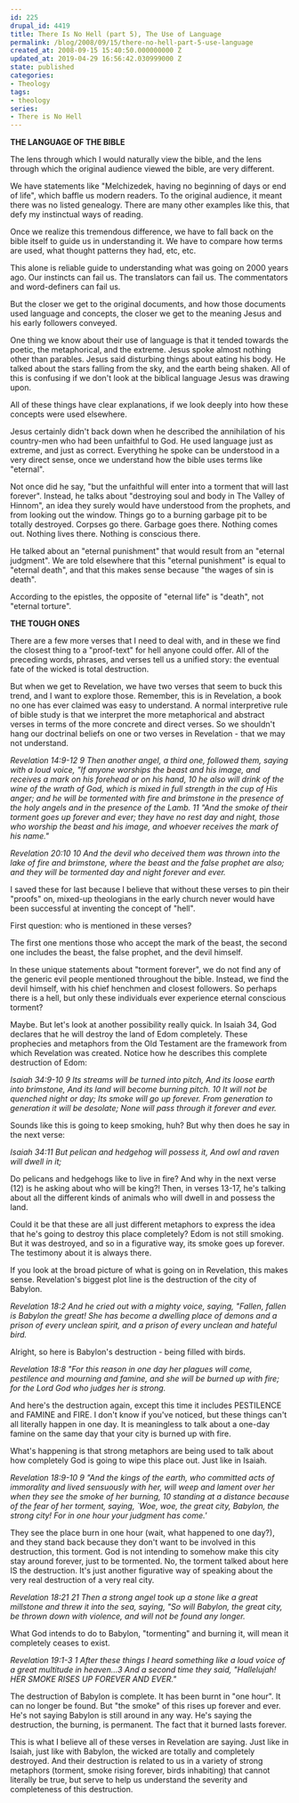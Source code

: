```yaml
---
id: 225
drupal_id: 4419
title: There Is No Hell (part 5), The Use of Language
permalink: /blog/2008/09/15/there-no-hell-part-5-use-language
created_at: 2008-09-15 15:40:50.000000000 Z
updated_at: 2019-04-29 16:56:42.030999000 Z
state: published
categories:
- Theology
tags:
- theology
series:
- There is No Hell
---
```

<strong>THE LANGUAGE OF THE BIBLE</strong>

The lens through which I would naturally view the bible, and the lens through which the original audience viewed the bible, are very different.

We have statements like "Melchizedek, having no beginning of days or end of life", which baffle us modern readers. To the original audience, it meant there was no listed genealogy. There are many other examples like this, that defy my instinctual ways of reading.

Once we realize this tremendous difference, we have to fall back on the bible itself to guide us in understanding it. We have to compare how terms are used, what thought patterns they had, etc, etc.

This alone is reliable guide to understanding what was going on 2000 years ago. Our instincts can fail us. The translators can fail us. The commentators and word-definers can fail us.

But the closer we get to the original documents, and how those documents used language and concepts, the closer we get to the meaning Jesus and his early followers conveyed.

One thing we know about their use of language is that it tended towards the poetic, the metaphorical, and the extreme. Jesus spoke almost nothing other than parables. Jesus said disturbing things about eating his body. He talked about the stars falling from the sky, and the earth being shaken. All of this is confusing if we don't look at the biblical language Jesus was drawing upon.

All of these things have clear explanations, if we look deeply into how these concepts were used elsewhere.

Jesus certainly didn't back down when he described the annihilation of his country-men who had been unfaithful to God. He used language just as extreme, and just as correct. Everything he spoke can be understood in a very direct sense, once we understand how the bible uses terms like "eternal".

Not once did he say, "but the unfaithful will enter into a torment that will last forever". Instead, he talks about "destroying soul and body in The Valley of Hinnom", an idea they surely would have understood from the prophets, and from looking out the window. Things go to a burning garbage pit to be totally destroyed. Corpses go there. Garbage goes there. Nothing comes out. Nothing lives there. Nothing is conscious there.

He talked about an "eternal punishment" that would result from an "eternal judgment". We are told elsewhere that this "eternal punishment" is equal to "eternal death", and that this makes sense because "the wages of sin is death".

According to the epistles, the opposite of "eternal life" is "death", not "eternal torture".

<strong>
THE TOUGH ONES</strong>

There are a few more verses that I need to deal with, and in these we find the closest thing to a "proof-text" for hell anyone could offer. All of the preceding words, phrases, and verses tell us a unified story: the eventual fate of the wicked is total destruction.

But when we get to Revelation, we have two verses that seem to buck this trend, and I want to explore those. Remember, this is in Revelation, a book no one has ever claimed was easy to understand. A normal interpretive rule of bible study is that we interpret the more metaphorical and abstract verses in terms of the more concrete and direct verses. So we shouldn't hang our doctrinal beliefs on one or two verses in Revelation - that we may not understand.

<em>Revelation 14:9-12
9 Then another angel, a third one, followed them, saying with a loud voice, "If anyone worships the beast and his image, and receives a mark on his forehead or on his hand, 10 he also will drink of the wine of the wrath of God, which is mixed in full strength in the cup of His anger; and he will be tormented with fire and brimstone in the presence of the holy angels and in the presence of the Lamb. 11 "And the smoke of their torment goes up forever and ever; they have no rest day and night, those who worship the beast and his image, and whoever receives the mark of his name."</em>

<em>Revelation 20:10
10 And the devil who deceived them was thrown into the lake of fire and brimstone, where the beast and the false prophet are also; and they will be tormented day and night forever and ever.</em>

I saved these for last because I believe that without these verses to pin their "proofs" on, mixed-up theologians in the early church never would have been successful at inventing the concept of "hell".

First question: who is mentioned in these verses?

The first one mentions those who accept the mark of the beast, the second one includes the beast, the false prophet, and the devil himself.

In these unique statements about "torment forever", we do not find any of the generic evil people mentioned throughout the bible. Instead, we find the devil himself, with his chief henchmen and closest followers. So perhaps there is a hell, but only these individuals ever experience eternal conscious torment?

Maybe. But let's look at another possibility really quick. In Isaiah 34, God declares that he will destroy the land of Edom completely. These prophecies and metaphors from the Old Testament are the framework from which Revelation was created. Notice how he describes this complete destruction of Edom:

<em>Isaiah 34:9-10
9 Its streams will be turned into pitch, And its loose earth into brimstone, And its land will become burning pitch. 10 It will not be quenched night or day; Its smoke will go up forever. From generation to generation it will be desolate; None will pass through it forever and ever.</em>

Sounds like this is going to keep smoking, huh? But why then does he say in the next verse:

<em>Isaiah 34:11 But pelican and hedgehog will possess it, And owl and raven will dwell in it;</em>

Do pelicans and hedgehogs like to live in fire? And why in the next verse (12) is he asking about who will be king?! Then, in verses 13-17, he's talking about all the different kinds of animals who will dwell in and possess the land.

Could it be that these are all just different metaphors to express the idea that he's going to destroy this place completely? Edom is not still smoking. But it was destroyed, and so in a figurative way, its smoke goes up forever. The testimony about it is always there.

If you look at the broad picture of what is going on in Revelation, this makes sense. Revelation's biggest plot line is the destruction of the city of Babylon.

<em>Revelation 18:2 And he cried out with a mighty voice, saying, "Fallen, fallen is Babylon the great! She has become a dwelling place of demons and a prison of every unclean spirit, and a prison of every unclean and hateful bird.</em>

Alright, so here is Babylon's destruction - being filled with birds.

<em>Revelation 18:8 "For this reason in one day her plagues will come, pestilence and mourning and famine, and she will be burned up with fire; for the Lord God who judges her is strong.</em>

And here's the destruction again, except this time it includes PESTILENCE and FAMINE and FIRE. I don't know if you've noticed, but these things can't all literally happen in one day. It is meaningless to talk about a one-day famine on the same day that your city is burned up with fire.

What's happening is that strong metaphors are being used to talk about how completely God is going to wipe this place out. Just like in Isaiah.

<em>Revelation 18:9-10
9 "And the kings of the earth, who committed acts of immorality and lived sensuously with her, will weep and lament over her when they see the smoke of her burning, 10 standing at a distance because of the fear of her torment, saying, `Woe, woe, the great city, Babylon, the strong city! For in one hour your judgment has come.'</em>

They see the place burn in one hour (wait, what happened to one day?), and they stand back because they don't want to be involved in this destruction, this torment. God is not intending to somehow make this city stay around forever, just to be tormented. No, the torment talked about here IS the destruction. It's just another figurative way of speaking about the very real destruction of a very real city.

<em>Revelation 18:21
21 Then a strong angel took up a stone like a great millstone and threw it into the sea, saying, "So will Babylon, the great city, be thrown down with violence, and will not be found any longer.</em>

What God intends to do to Babylon, "tormenting" and burning it, will mean it completely ceases to exist.

<em>Revelation 19:1-3
1 After these things I heard something like a loud voice of a great multitude in heaven...3 And a second time they said, "Hallelujah! HER SMOKE RISES UP FOREVER AND EVER."</em>

The destruction of Babylon is complete. It has been burnt in "one hour". It can no longer be found. But "the smoke" of this rises up forever and ever. He's not saying Babylon is still around in any way. He's saying the destruction, the burning, is permanent. The fact that it burned lasts forever.

This is what I believe all of these verses in Revelation are saying. Just like in Isaiah, just like with Babylon, the wicked are totally and completely destroyed. And their destruction is related to us in a variety of strong metaphors (torment, smoke rising forever, birds inhabiting) that cannot literally be true, but serve to help us understand the severity and completeness of this destruction.
